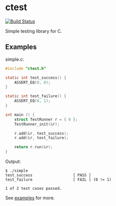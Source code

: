 # ctest
[![Build Status](https://travis-ci.org/pdsouza/ctest.svg?branch=master)](https://travis-ci.org/pdsouza/ctest)

Simple testing library for C.

## Examples

simple.c:

```C
#include "ctest.h"

static int test_success() {
    ASSERT_EQ(0, 0);
}

static int test_failure() {
    ASSERT_EQ(0, 1);
}

int main () {
    struct TestRunner r = { 0 };
    TestRunner_init(&r);

    r.add(&r, test_success);
    r.add(&r, test_failure);

    return r.run(&r);
}
```

Output:

```
$ ./simple 
test_success                  [ PASS ]
test_failure                  [ FAIL ] (0 != 1)

1 of 2 test cases passed.
```

See [examples](examples) for more.
